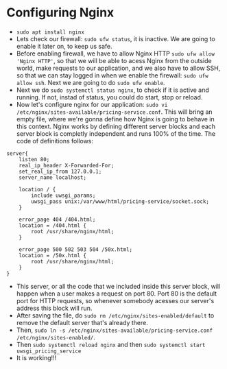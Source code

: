 # Configuring Nginx
* ```sudo apt install nginx```
* Lets check our firewall: ```sudo ufw status```, it is inactive. We are going to enable it later on, to keep us safe.
* Before enabling firewall, we have to allow Nginx HTTP ```sudo ufw allow 'Nginx HTTP'```, so that we will be able to acess Nginx from the outside world, make requests to our application, and we also have to allow SSH, so that we can stay logged in when we enable the firewall: ```sudo ufw allow ssh```. Next we are going to do  ```sudo ufw enable```.
* Next we do ```sudo systemctl status nginx```, to check if it is active and running. If not, instad of status, you could do start, stop or reload.
* Now let's configure nginx for our application: ```sudo vi /etc/nginx/sites-available/pricing-service.conf```. This will bring an empty file, where we're gonna define how Nginx is going to behave in this context. Nginx works by defining different server blocks and each server block is completly independent and runs 100% of the time. The code of definitions follows:
```
server{
    listen 80;
    real_ip_header X-Forwarded-For;
    set_real_ip_from 127.0.0.1;
    server_name localhost;

    location / {
        include uwsgi_params;
        uwsgi_pass unix:/var/www/html/pricing-service/socket.sock;
    }

    error_page 404 /404.html;
    location = /404.html {
        root /usr/share/nginx/html;
    }

    error_page 500 502 503 504 /50x.html;
    location = /50x.html {
        root /usr/share/nginx/html;
    }
}
```
* This server, or all the code that we included inside this server block, will happen when a user makes a request on port 80. Port 80 is the default port for HTTP requests, so whenever somebody acesses our server's address this block will run.
* After saving the file, do ```sudo rm /etc/nginx/sites-enabled/default``` to remove the default server that's already there.
* Then, ```sudo ln -s /etc/nginx/sites-available/pricing-service.conf /etc/nginx/sites-enabled/```.
* Then ```sudo systemctl reload nginx``` and then  ```sudo systemctl start uwsgi_pricing_service```
* It is working!!!